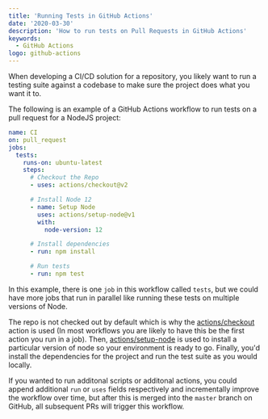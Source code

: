 ```yaml
---
title: 'Running Tests in GitHub Actions'
date: '2020-03-30'
description: 'How to run tests on Pull Requests in GitHub Actions'
keywords:
  - GitHub Actions
logo: github-actions
---
```


When developing a CI/CD solution for a repository, you likely want to run a testing suite against a codebase to make sure the project does what you want it to.

The following is an example of a GitHub Actions workflow to run tests on a pull request for a NodeJS project:

```yaml title=test.yml
name: CI
on: pull_request
jobs:
  tests:
    runs-on: ubuntu-latest
    steps:
      # Checkout the Repo
      - uses: actions/checkout@v2

      # Install Node 12
      - name: Setup Node
        uses: actions/setup-node@v1
        with:
          node-version: 12

      # Install dependencies
      - run: npm install

      # Run tests
      - run: npm test
```

In this example, there is one `job` in this workflow called `tests`, but we could have more jobs that run in parallel like running these tests on multiple versions of Node.

The repo is not checked out by default which is why the [actions/checkout](https://github.com/actions/checkout) action is used (In most workflows you are likely to have this be the first action you run in a job). Then, [actions/setup-node](https://github.com/actions/setup-node) is used to install a particular version of node so your environment is ready to go. Finally, you'd install the dependencies for the project and run the test suite as you would locally.

If you wanted to run additonal scripts or additonal actions, you could append additional `run` or `uses` fields respectively and incrementally improve the workflow over time, but after this is merged into the `master` branch on GitHub, all subsequent PRs will trigger this workflow.

